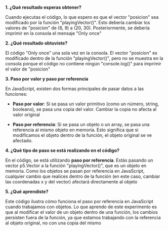 **1. ¿Qué resultado esperas obtener?**

Cuando ejecutas el código, lo que espero es que el vector "posicion" sea modificado por la función "playingVector()". Esto debería cambiar los valores de "posicion" de (6, 9) a (20, 30). Posteriormente, se debería imprimir en la consola el mensaje "Only once" 


**2. ¿Qué resultado obtuviste?**

El código  "Only once" una sola vez en la consola. El vector "posicion" es modificado dentro de la función "playingVector()", pero no se muestra en la consola porque el código no contiene ningún "console.log()" para imprimir el valor de "posicion"


**3. Paso por valor y paso por referencia**

En JavaScript, existen dos formas principales de pasar datos a las funciones:

- **Paso por valor**: Si se pasa un valor primitivo (como un número, string, booleano), se pasa una copia del valor. Cambiar la copia no afecta al valor original


- **Paso por referencia**: Si se pasa un objeto o un array, se pasa una referencia al mismo objeto en memoria. Esto significa que si modificamos el objeto dentro de la función, el objeto original se ve afectado.


**4. ¿Qué tipo de paso se está realizando en el código?**

En el código, se está utilizando **paso por referencia**. Estás pasando un vector p5.Vector a la función "playingVector()", que es un objeto en memoria. Como los objetos se pasan por referencia en JavaScript, cualquier cambio que realices dentro de la función (en este caso, cambiar las coordenadas x y del vector) afectará directamente al objeto 

**5. ¿Qué aprendiste?**

Este código ilustra cómo funciona el paso por referencia en JavaScript cuando trabajamos con objetos. Lo que aprendo de este experimento es que al modificar el valor de un objeto dentro de una función, los cambios persisten fuera de la función, ya que estamos trabajando con la referencia al objeto original, no con una copia del mismo
